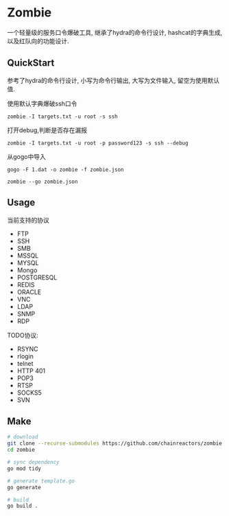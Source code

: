 # Zombie 

一个轻量级的服务口令爆破工具, 继承了hydra的命令行设计, hashcat的字典生成, 以及红队向的功能设计. 

## QuickStart

参考了hydra的命令行设计, 小写为命令行输出, 大写为文件输入, 留空为使用默认值.

使用默认字典爆破ssh口令

`zombie -I targets.txt -u root -s ssh`

打开debug,判断是否存在漏报

`zombie -I targets.txt -u root -p password123 -s ssh --debug`

从gogo中导入

`gogo -F 1.dat -o zombie -f zombie.json`

`zombie --go zombie.json`


## Usage

当前支持的协议

* FTP
* SSH
* SMB
* MSSQL
* MYSQL
* Mongo
* POSTGRESQL
* REDIS
* ORACLE
* VNC
* LDAP
* SNMP
* RDP 

TODO协议:

* RSYNC
* rlogin
* telnet
* HTTP 401
* POP3
* RTSP
* SOCKS5
* SVN


## Make

```bash
# download
git clone --recurse-submodules https://github.com/chainreactors/zombie
cd zombie

# sync dependency
go mod tidy   

# generate template.go
go generate  

# build 
go build .
```